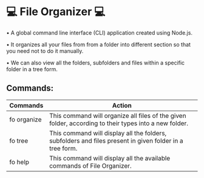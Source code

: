 
#  💻 File Organizer 💻

• A global command line interface (CLI) application created using Node.js.

• It organizes all your files from from a folder into different section  so that you need not to do it manually.

• We can also view all the folders, subfolders and files within a specific folder in a tree form.
## Commands:
|   Commands           |        Action                                                         |
| ----------------- | ------------------------------------------------------------------ |
| fo organize <PathName>| This command will organize all files of the given folder, according to their types into a new folder.|
| fo tree <PathName>| This command will display all the folders, subfolders and files present in given folder in a tree form.|
|fo help| This command will display all the available commands of File Organizer.|




  
